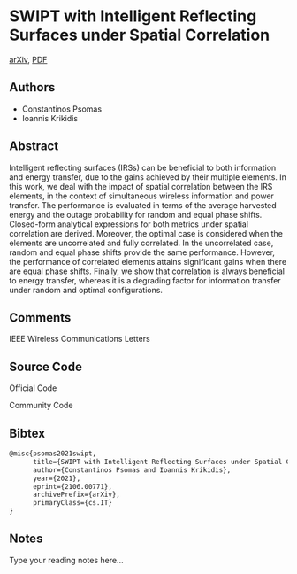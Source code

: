 
# SWIPT with Intelligent Reflecting Surfaces under Spatial Correlation

[arXiv](https://arxiv.org/abs/2106.0771), [PDF](https://arxiv.org/pdf/2106.0771.pdf)

## Authors

- Constantinos Psomas
- Ioannis Krikidis

## Abstract

Intelligent reflecting surfaces (IRSs) can be beneficial to both information and energy transfer, due to the gains achieved by their multiple elements. In this work, we deal with the impact of spatial correlation between the IRS elements, in the context of simultaneous wireless information and power transfer. The performance is evaluated in terms of the average harvested energy and the outage probability for random and equal phase shifts. Closed-form analytical expressions for both metrics under spatial correlation are derived. Moreover, the optimal case is considered when the elements are uncorrelated and fully correlated. In the uncorrelated case, random and equal phase shifts provide the same performance. However, the performance of correlated elements attains significant gains when there are equal phase shifts. Finally, we show that correlation is always beneficial to energy transfer, whereas it is a degrading factor for information transfer under random and optimal configurations.

## Comments

IEEE Wireless Communications Letters

## Source Code

Official Code



Community Code



## Bibtex

```tex
@misc{psomas2021swipt,
      title={SWIPT with Intelligent Reflecting Surfaces under Spatial Correlation}, 
      author={Constantinos Psomas and Ioannis Krikidis},
      year={2021},
      eprint={2106.00771},
      archivePrefix={arXiv},
      primaryClass={cs.IT}
}
```

## Notes

Type your reading notes here...


